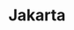 ---
title: Jakarta
weight: -50
description: Everything you need to get started with Jakarta on Platform.sh. 
---